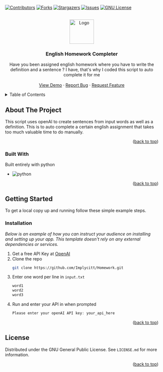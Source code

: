 <a name="readme-top"></a>

[![Contributors][contributors-shield]][contributors-url]
[![Forks][forks-shield]][forks-url]
[![Stargazers][stars-shield]][stars-url]
[![Issues][issues-shield]][issues-url]
[![GNU License][license-shield]][license-url]

<!-- PROJECT LOGO -->
<br />
<div align="center">
  <a href="https://github.com/othneildrew/Best-README-Template">
    <img src="https://external-content.duckduckgo.com/iu/?u=https%3A%2F%2Fanimalcrossingwiki.de%2Fdata%2Fmedia%2Facpc%2Fkatalog%2Fwohnzimmer%2Fbuecherstapel.png&f=1&nofb=1&ipt=a0b2fa6944afc1354e888f6c65e470f793483c0d007b00c147dc57b27b3b7920&ipo=images" alt="Logo" width="80" height="80">
  </a>

  <h3 align="center">English Homework Completer</h3>

  <p align="center">
    Have you been assigned english homework where you have to write the definition and a sentence ? I have, that's why I coded this script to auto complete it for me
    <br />
    <br />
    <a href="https://github.com/Implycitt/Homeworkgen">View Demo</a>
    ·
    <a href="https://github.com/Implycitt/Homeworkgen/issues">Report Bug</a>
    ·
    <a href="https://github.com/Implycitt/Homeworkgen/issues">Request Feature</a>
  </p>
</div>



<!-- TABLE OF CONTENTS -->
<details>
  <summary>Table of Contents</summary>
  <ol>
    <li>
      <a href="#about-the-project">About The Project</a>
      <ul>
        <li><a href="#built-with">Built With</a></li>
      </ul>
    </li>
    <li>
      <a href="#getting-started">Getting Started</a>
      <ul>
        <li><a href="#installation">Installation</a></li>
      </ul>
    </li>
    <li><a href="#contributing">Contributing</a></li>
    <li><a href="#license">License</a></li>
  </ol>
</details>



<!-- ABOUT THE PROJECT -->
## About The Project

This script uses openAI to create sentences from input words as well as a definition. This is to auto complete a certain english assignment that takes too much valuable time to do manually. 

<p align="right">(<a href="#readme-top">back to top</a>)</p>


### Built With

Built entirely with python

* ![python][python]

<p align="right">(<a href="#readme-top">back to top</a>)</p>


<!-- GETTING STARTED -->
## Getting Started

To get a local copy up and running follow these simple example steps.


### Installation

_Below is an example of how you can instruct your audience on installing and setting up your app. This template doesn't rely on any external dependencies or services._

1. Get a free API Key at [OpenAI](https://beta.openai.com/account/api-keys)
2. Clone the repo
   ```sh
   git clone https://github.com/Implycitt/Homework.git
   ```
3. Enter one word per line in `input.txt`
   ```sh
   word1
   word2
   word3
   ```
4. Run and enter your API in when prompted 
   ```js
   Please enter your openAI API key: your_api_here
   ```

<p align="right">(<a href="#readme-top">back to top</a>)</p>


<!-- LICENSE -->
## License

Distributed under the GNU General Public License. See `LICENSE.md` for more information.

<p align="right">(<a href="#readme-top">back to top</a>)</p>


<!-- MARKDOWN LINKS & IMAGES -->
<!-- https://www.markdownguide.org/basic-syntax/#reference-style-links -->
[contributors-shield]: https://img.shields.io/github/contributors/Implycitt/Homeworkgen.svg?style=for-the-badge
[contributors-url]: https://github.com/Implycitt/HomeworkGen/graphs/contributors
[forks-shield]: https://img.shields.io/github/forks/Implycitt/Homeworkgen.svg?style=for-the-badge
[forks-url]: https://github.com/Implycitt/HomeworkGen/network/members
[stars-shield]: https://img.shields.io/github/stars/Implycitt/Homeworkgen.svg?style=for-the-badge
[stars-url]: https://github.com/Implycitt/Homeworkgen/stargazers
[issues-shield]: https://img.shields.io/github/issues/Implycitt/Homeworkgen.svg?style=for-the-badge
[issues-url]: https://github.com/Implycitt/HomeworkGen/issues
[license-shield]: https://img.shields.io/github/license/Implycitt/Homeworkgen.svg?style=for-the-badge
[license-url]: https://github.com/Implycitt/HomeworkGen/blob/master/LICENSE.md
[product-screenshot]: images/screenshot.png
[python]: https://img.shields.io/badge/python-0769AD?style=for-the-badge&logo=python&logoColor=white
